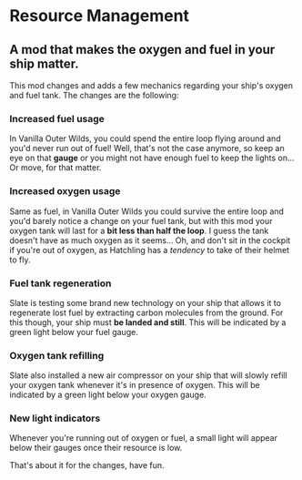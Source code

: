 # Resource Management
 ## A mod that makes the oxygen and fuel in your ship matter.

 This mod changes and adds a few mechanics regarding your ship's oxygen and fuel tank. The changes are the following:

 ### Increased fuel usage
 In Vanilla Outer Wilds, you could spend the entire loop flying around and you'd never run out of fuel! Well, that's not the case anymore, so keep an eye on that **gauge** or you might not have enough fuel to keep the lights on... Or move, for that matter.

 ### Increased oxygen usage
 Same as fuel, in Vanilla Outer Wilds you could survive the entire loop and you'd barely notice a change on your fuel tank, but with this mod your oxygen tank will last for a **bit less than half the loop**. I guess the tank doesn't have as much oxygen as it seems... Oh, and don't sit in the cockpit if you're out of oxygen, as Hatchling has a *tendency* to take of their helmet to fly.

 ### Fuel tank regeneration
 Slate is testing some brand new technology on your ship that allows it to regenerate lost fuel by extracting carbon molecules from the ground. For this though, your ship must **be landed and still**. This will be indicated by a green light below your fuel gauge.

 ### Oxygen tank refilling
 Slate also installed a new air compressor on your ship that will slowly refill your oxygen tank whenever it's in presence of oxygen. This will be indicated by a green light below your oxygen gauge.

 ### New light indicators
 Whenever you're running out of oxygen or fuel, a small light will appear below their gauges once their resource is low.

 That's about it for the changes, have fun.
